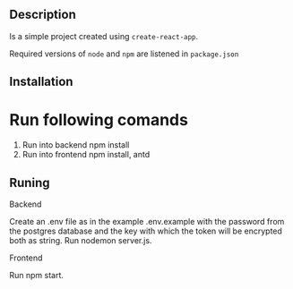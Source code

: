 ## Description

Is a simple project created using `create-react-app`.

Required versions of `node` and `npm` are listened in `package.json`

## Installation

# Run following comands

1. Run into backend npm install
2. Run into frontend npm install, antd

## Runing

Backend

Create an .env file as in the example .env.example with the password from the postgres database and the key with which the token will be encrypted both as string.
Run nodemon server.js.

Frontend

Run npm start.
